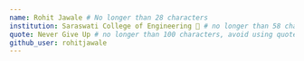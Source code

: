 ```yaml
---
name: Rohit Jawale # No longer than 28 characters
institution: Saraswati College of Engineering 🚩 # no longer than 58 characters
quote: Never Give Up # no longer than 100 characters, avoid using quotes(") to guarantee the format remains the same.
github_user: rohitjawale
---
```


